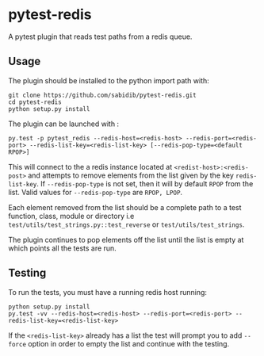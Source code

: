 # pytest-redis 
A pytest plugin that reads test paths from a redis queue.


## Usage
The plugin should be installed to the python import path with:

```
git clone https://github.com/sabidib/pytest-redis.git
cd pytest-redis
python setup.py install
```

The plugin can be launched with :

```
py.test -p pytest_redis --redis-host=<redis-host> --redis-port=<redis-port> --redis-list-key=<redis-list-key> [--redis-pop-type=<default RPOP>] 
```

This will connect to the a redis instance located at `<redist-host>:<redis-post>` and attempts to remove elements from the list given by the key `redis-list-key`. If `--redis-pop-type` is not set, then it will by default `RPOP` from the list. Valid values for `--redis-pop-type` are `RPOP, LPOP`.

Each element removed from the list should be a complete path to a test function, class, module or directory i.e `test/utils/test_strings.py::test_reverse` or `test/utils/test_strings`.

The plugin continues to pop elements off the list until the list is empty at which points all the tests are run.

## Testing

To run the tests, you must have a running redis host running:

```
python setup.py install
py.test -vv --redis-host=<redis-host> --redis-port=<redis-port> --redis-list-key=<redis-list-key> 
```
If the `<redis-list-key>` already has a list the test will prompt you to add `--force` option in order to empty the list and continue with the testing.



